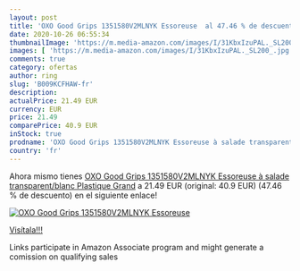 ```yaml
---
layout: post
title: 'OXO Good Grips 1351580V2MLNYK Essoreuse  al 47.46 % de descuento'
date: 2020-10-26 06:55:34
thumbnailImage: 'https://m.media-amazon.com/images/I/31KbxIzuPAL._SL200_.jpg'
images: [ 'https://m.media-amazon.com/images/I/31KbxIzuPAL._SL200_.jpg' ]
comments: true
category: ofertas
author: ring
slug: 'B009KCFHAW-fr'
description:
actualPrice: 21.49 EUR
currency: EUR
price: 21.49
comparePrice: 40.9 EUR
inStock: true
prodname: 'OXO Good Grips 1351580V2MLNYK Essoreuse à salade transparent/blanc  Plastique  Grand'
country: 'fr'
---
```


Ahora mismo tienes [OXO Good Grips 1351580V2MLNYK Essoreuse à salade transparent/blanc  Plastique  Grand](https://www.amazon.fr/dp/B009KCFHAW/?tag=tolees0d-21) a 21.49 EUR (original: 40.9 EUR) (47.46 %  de descuento) en el siguiente enlace!

[![OXO Good Grips 1351580V2MLNYK Essoreuse ](https://m.media-amazon.com/images/I/31KbxIzuPAL._SL200_.jpg)](https://www.amazon.fr/dp/B009KCFHAW/?tag=tolees0d-21)

[Visítala!!!](https://www.amazon.fr/dp/B009KCFHAW/?tag=tolees0d-21)

Links participate in Amazon Associate program and might generate a comission on qualifying sales

